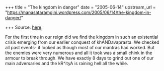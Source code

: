 +++
title = "The kingdom in danger"
date = "2005-06-14"
upstream_url = "https://manasataramgini.wordpress.com/2005/06/14/the-kingdom-in-danger/"

+++
Source: [here](https://manasataramgini.wordpress.com/2005/06/14/the-kingdom-in-danger/).

For the first time in our reign did we find the kingdom in such an
existential crisis emerging from our earlier conquest of khANDavaprasta.
We checked all past events- it looked as though most of our mantras had
worked. But the enemies were very numerous and all it took was a small
chink in the armour to break through. We have exactly 8 days to grind
out one of our main adversaries and the kR^ityA is raining hell all the
while.


